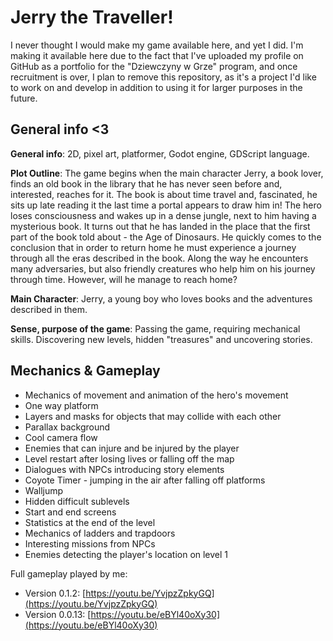 # Jerry the Traveller!
I never thought I would make my game available here, and yet I did. I'm making it available here due to the fact that I've uploaded my profile on GitHub as a portfolio for the "Dziewczyny w Grze" program, and once recruitment is over, I plan to remove this repository, as it's a project I'd like to work on and develop in addition to using it for larger purposes in the future.

## General info <3
**General info**: 2D, pixel art, platformer, Godot engine, GDScript language.

**Plot Outline**: The game begins when the main character Jerry, a book lover, finds an old book in the library that he has never seen before and, interested, reaches for it. The book is about time travel and, fascinated, he sits up late reading it the last time a portal appears to draw him in! The hero loses consciousness and wakes up in a dense jungle, next to him having a mysterious book. It turns out that he has landed in the place that the first part of the book told about - the Age of Dinosaurs. He quickly comes to the conclusion that in order to return home he must experience a journey through all the eras described in the book. Along the way he encounters many adversaries, but also friendly creatures who help him on his journey through time. However, will he manage to reach home?

**Main Character**: Jerry, a young boy who loves books and the adventures described in them.

**Sense, purpose of the game**: Passing the game, requiring mechanical skills. Discovering new levels, hidden "treasures" and uncovering stories.

## Mechanics & Gameplay
- Mechanics of movement and animation of the hero's movement
- One way platform
- Layers and masks for objects that may collide with each other
- Parallax background
- Cool camera flow
- Enemies that can injure and be injured by the player
- Level restart after losing lives or falling off the map
- Dialogues with NPCs introducing story elements
- Coyote Timer - jumping in the air after falling off platforms
- Walljump
- Hidden difficult sublevels
- Start and end screens
- Statistics at the end of the level
- Mechanics of ladders and trapdoors
- Interesting missions from NPCs
- Enemies detecting the player's location on level 1

Full gameplay played by me:
- Version 0.1.2: [https://youtu.be/YvjpzZpkyGQ](https://youtu.be/YvjpzZpkyGQ)
- Version 0.0.13: [https://youtu.be/eBYl40oXy30](https://youtu.be/eBYl40oXy30)
